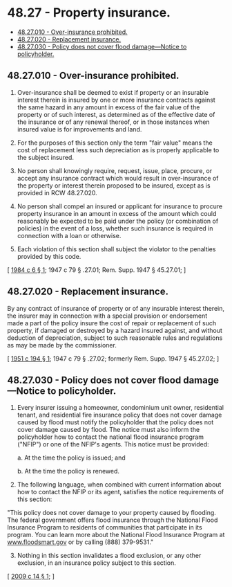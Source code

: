 # 48.27 - Property insurance.
* [48.27.010 - Over-insurance prohibited.](#4827010---over-insurance-prohibited)
* [48.27.020 - Replacement insurance.](#4827020---replacement-insurance)
* [48.27.030 - Policy does not cover flood damage—Notice to policyholder.](#4827030---policy-does-not-cover-flood-damagenotice-to-policyholder)
## 48.27.010 - Over-insurance prohibited.
1. Over-insurance shall be deemed to exist if property or an insurable interest therein is insured by one or more insurance contracts against the same hazard in any amount in excess of the fair value of the property or of such interest, as determined as of the effective date of the insurance or of any renewal thereof, or in those instances when insured value is for improvements and land.

2. For the purposes of this section only the term "fair value" means the cost of replacement less such depreciation as is properly applicable to the subject insured.

3. No person shall knowingly require, request, issue, place, procure, or accept any insurance contract which would result in over-insurance of the property or interest therein proposed to be insured, except as is provided in RCW 48.27.020.

4. No person shall compel an insured or applicant for insurance to procure property insurance in an amount in excess of the amount which could reasonably be expected to be paid under the policy (or combination of policies) in the event of a loss, whether such insurance is required in connection with a loan or otherwise.

5. Each violation of this section shall subject the violator to the penalties provided by this code.

\[ [1984 c 6 § 1](http://leg.wa.gov/CodeReviser/documents/sessionlaw/1984c6.pdf?cite=1984%20c%206%20§%201); 1947 c 79 § .27.01; Rem. Supp. 1947 § 45.27.01; \]

## 48.27.020 - Replacement insurance.
By any contract of insurance of property or of any insurable interest therein, the insurer may in connection with a special provision or endorsement made a part of the policy insure the cost of repair or replacement of such property, if damaged or destroyed by a hazard insured against, and without deduction of depreciation, subject to such reasonable rules and regulations as may be made by the commissioner.

\[ [1951 c 194 § 1](http://leg.wa.gov/CodeReviser/documents/sessionlaw/1951c194.pdf?cite=1951%20c%20194%20§%201); 1947 c 79 § .27.02; formerly Rem. Supp. 1947 § 45.27.02; \]

## 48.27.030 - Policy does not cover flood damage—Notice to policyholder.
1. Every insurer issuing a homeowner, condominium unit owner, residential tenant, and residential fire insurance policy that does not cover damage caused by flood must notify the policyholder that the policy does not cover damage caused by flood. The notice must also inform the policyholder how to contact the national flood insurance program ("NFIP") or one of the NFIP's agents. This notice must be provided:

    a.  At the time the policy is issued; and

    b.  At the time the policy is renewed.

2. The following language, when combined with current information about how to contact the NFIP or its agent, satisfies the notice requirements of this section:

"This policy does not cover damage to your property caused by flooding. The federal government offers flood insurance through the National Flood Insurance Program to residents of communities that participate in its program. You can learn more about the National Flood Insurance Program at www.floodsmart.gov or by calling (888) 379-9531."

3. Nothing in this section invalidates a flood exclusion, or any other exclusion, in an insurance policy subject to this section.

\[ [2009 c 14 § 1](http://lawfilesext.leg.wa.gov/biennium/2009-10/Pdf/Bills/Session%20Laws/Senate/5417-S.SL.pdf?cite=2009%20c%2014%20§%201); \]


